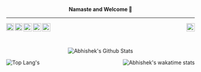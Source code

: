 <b><p align = "center"> Namaste and Welcome :pray: </p></b>
<hr>

<a href="https://www.linkedin.com/in/abhishek-chandra-071977114/" target="_blank">
  <img align="left" alt="Abhishek's LinkedIn" width="20px" target="_blank" src="https://cdn.jsdelivr.net/npm/simple-icons@v3/icons/linkedin.svg" />
</a>

<a href="https://www.hackerearth.com/@1ac23456789" target="_blank">
  <img align="left" alt="Abhishek's HackerEarth" width="20px" target="_blank" src="https://cdn.jsdelivr.net/npm/simple-icons@3.8.0/icons/hackerearth.svg" />
</a>

<a href="https://www.hackerrank.com/Abhishek_Coder" target="_blank">
  <img align="left" alt="Abhishek's HackerRank" width="22px" target="_blank" src="https://cdn.jsdelivr.net/npm/simple-icons@3.8.0/icons/hackerrank.svg" />
</a>

<a href="https://github.com/abhishekchandra2522k" target="_blank">
  <img align="right" alt="Abhishek's GitHub" width="22px" target="_blank" src="https://cdn.jsdelivr.net/npm/simple-icons@3.8.0/icons/github.svg" />
</a>

<a href="https://mail.google.com/mail/?view=cm&fs=1&to=1ac23456789@gmail.com" target="_blank">
  <img align="left" alt="Abhishek's Gmail" width="22px" target="_blank" src="https://cdn.jsdelivr.net/npm/simple-icons@3.8.0/icons/gmail.svg" />
</a>

<a href="https://www.instagram.com/_abhishekchandra/" target="_blank">
  <img align="left" alt="Abhishek's Instagram" width="22px" target="_blank" src="https://cdn.jsdelivr.net/npm/simple-icons@3.8.0/icons/instagram.svg" />
</a>


</br>
</br>
</br>

<p align = "center">
<img alt="Abhishek's Github Stats" src = "https://github-readme-stats.vercel.app/api?username=abhishekchandra2522k&show_icons=true&theme=midnight-purple&include_all_commits=true" align = "center"/>
</p>

<img src = "https://github-readme-stats.vercel.app/api/top-langs/?username=abhishekchandra2522k&theme=vue" align = "left" alt = "Top Lang's"/>

<img src = "https://github-readme-stats.vercel.app/api/wakatime?username=abhishekchandra" alt = "Abhishek's wakatime stats" align = "right"/>


<!--
**abhishekchandra2522k/abhishekchandra2522k** is a ✨ _special_ ✨ repository because its `README.md` (this file) appears on your GitHub profile.

Here are some ideas to get you started:

- 🔭 I’m currently working on ...
- 🌱 I’m currently learning ...
- 👯 I’m looking to collaborate on ...
- 🤔 I’m looking for help with ...
- 💬 Ask me about ...
- 📫 How to reach me: ...
- 😄 Pronouns: ...
- ⚡ Fun fact: ...
-->
